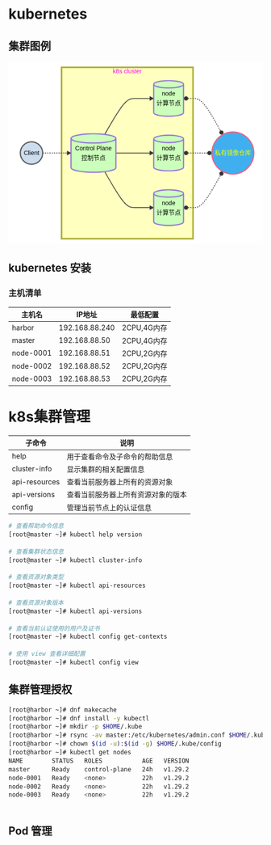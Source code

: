 # kubernetes

## 集群图例

![image-20250510162801012](images/image-20250510162801012.png)

## kubernetes 安装

### 主机清单

| 主机名    | IP地址         | 最低配置    |
| --------- | -------------- | ----------- |
| harbor    | 192.168.88.240 | 2CPU,4G内存 |
| master    | 192.168.88.50  | 2CPU,4G内存 |
| node-0001 | 192.168.88.51  | 2CPU,2G内存 |
| node-0002 | 192.168.88.52  | 2CPU,2G内存 |
| node-0003 | 192.168.88.53  | 2CPU,2G内存 |









# k8s集群管理

| **子命令**    | **说明**                           |
| ------------- | ---------------------------------- |
| help          | 用于查看命令及子命令的帮助信息     |
| cluster-info  | 显示集群的相关配置信息             |
| api-resources | 查看当前服务器上所有的资源对象     |
| api-versions  | 查看当前服务器上所有资源对象的版本 |
| config        | 管理当前节点上的认证信息           |

```bash
# 查看帮助命令信息
[root@master ~]# kubectl help version

# 查看集群状态信息
[root@master ~]# kubectl cluster-info 

# 查看资源对象类型
[root@master ~]# kubectl api-resources 

# 查看资源对象版本
[root@master ~]# kubectl api-versions 

# 查看当前认证使用的用户及证书
[root@master ~]# kubectl config get-contexts 

# 使用 view 查看详细配置
[root@master ~]# kubectl config view 


```



## 集群管理授权

```bash
[root@harbor ~]# dnf makecache
[root@harbor ~]# dnf install -y kubectl
[root@harbor ~]# mkdir -p $HOME/.kube
[root@harbor ~]# rsync -av master:/etc/kubernetes/admin.conf $HOME/.kube/config
[root@harbor ~]# chown $(id -u):$(id -g) $HOME/.kube/config
[root@harbor ~]# kubectl get nodes
NAME        STATUS   ROLES           AGE   VERSION
master      Ready    control-plane   24h   v1.29.2
node-0001   Ready    <none>          22h   v1.29.2
node-0002   Ready    <none>          22h   v1.29.2
node-0003   Ready    <none>          22h   v1.29.2



```

## Pod 管理

```bash

```





